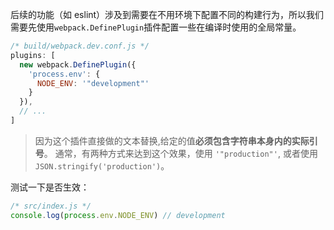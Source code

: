 后续的功能（如 eslint）涉及到需要在不用环境下配置不同的构建行为，所以我们需要先使用`webpack.DefinePlugin`插件配置一些在编译时使用的全局常量。

``` js
/* build/webpack.dev.conf.js */
plugins: [
  new webpack.DefinePlugin({
    'process.env': {
      NODE_ENV: '"development"'
    }
  }),
  // ...
]
```

> 因为这个插件直接做的文本替换,给定的值**必须包含字符串本身内的实际引号**。
> 通常，有两种方式来达到这个效果，使用 `'"production"'`, 或者使用`JSON.stringify('production')`。

测试一下是否生效：

``` js
/* src/index.js */
console.log(process.env.NODE_ENV) // development
```